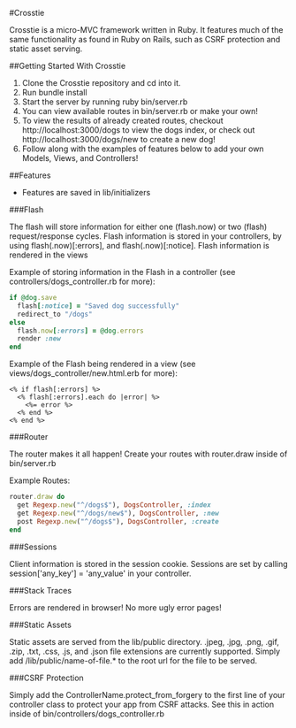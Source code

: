 #Crosstie

Crosstie is a micro-MVC framework written in Ruby. It features much of the same functionality
as found in Ruby on Rails, such as CSRF protection and static asset serving.

##Getting Started With Crosstie

1. Clone the Crosstie repository and cd into it.
2. Run bundle install
3. Start the server by running ruby bin/server.rb
4. You can view available routes in bin/server.rb or make your own!
5. To view the results of already created routes, checkout http://localhost:3000/dogs to view the dogs index, or check out http://localhost:3000/dogs/new to create a new dog!  
6. Follow along with the examples of features below to add your own Models, Views, and Controllers!

##Features

* Features are saved in lib/initializers

###Flash

The flash will store information for either one (flash.now) or two (flash) request/response cycles.
Flash information is stored in your controllers, by using flash(.now)[:errors], and flash(.now)[:notice].
Flash information is rendered in the views

Example of storing information in the Flash in a controller (see controllers/dogs_controller.rb for more):
```ruby
if @dog.save
  flash[:notice] = "Saved dog successfully"
  redirect_to "/dogs"
else
  flash.now[:errors] = @dog.errors
  render :new
end
```

Example of the Flash being rendered in a view (see views/dogs_controller/new.html.erb for more):
```
<% if flash[:errors] %>
  <% flash[:errors].each do |error| %>
    <%= error %>
  <% end %>
<% end %>
```

###Router

The router makes it all happen! Create your routes with router.draw inside of bin/server.rb

Example Routes:
```ruby
router.draw do
  get Regexp.new("^/dogs$"), DogsController, :index
  get Regexp.new("^/dogs/new$"), DogsController, :new
  post Regexp.new("^/dogs$"), DogsController, :create
end
```

###Sessions

Client information is stored in the session cookie. Sessions are set by calling
session['any_key'] = 'any_value' in your controller.

###Stack Traces

Errors are rendered in browser! No more ugly error pages!

###Static Assets

Static assets are served from the lib/public directory. .jpeg, .jpg, .png, .gif,
.zip, .txt, .css, .js, and .json file extensions are currently supported. Simply add
/lib/public/name-of-file.* to the root url for the file to be served.

###CSRF Protection

Simply add the ControllerName.protect_from_forgery to the first line of your controller class to protect your app from CSRF attacks. See this in action inside of bin/controllers/dogs_controller.rb

